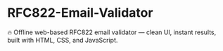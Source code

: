 # RFC822-Email-Validator
🔥 Offline web-based RFC822 email validator — clean UI, instant results, built with HTML, CSS, and JavaScript.
